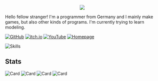 <p align="center">
  <img src="https://capsule-render.vercel.app/api?type=venom&height=150&color=gradient&text=terraquad&section=header&reversal=false&textBg=false&stroke=000000&strokeWidth=1&desc=Welcome%20to%20my%20profile!&descAlignY=68&fontAlignY=45&descAlign=63&fontAlign=45" />
</p>

Hello fellow stranger! I'm a programmer from Germany and I mainly make games, but also other kinds of programs.
I'm currently trying to learn modeling.

[![GitHub](https://img.shields.io/badge/GitHub-202020?style=for-the-badge&logo=github&logoColor=white)](https://github.com/terraquad)
[![itch.io](https://img.shields.io/badge/Itch.io-FA5C5C?style=for-the-badge&logo=itchdotio&logoColor=white)](https://terraquad.itch.io)
[![YouTube](https://img.shields.io/badge/YouTube-FF0000?style=for-the-badge&logo=youtube&logoColor=white)](https://youtube.com/@terraquad)
[![Homepage](https://img.shields.io/badge/website-000000?style=for-the-badge&logo=About.me&logoColor=white)](https://terraquad.dev)

![Skills](https://skillicons.dev/icons?i=c,cpp,zig,dart,flutter,godot,kotlin,vscode,git,linux)

## Stats

![Card](http://github-profile-summary-cards.vercel.app/api/cards/profile-details?username=terraquad&theme=github_dark)
![Card](http://github-profile-summary-cards.vercel.app/api/cards/repos-per-language?username=terraquad&theme=github_dark)
![Card](http://github-profile-summary-cards.vercel.app/api/cards/most-commit-language?username=terraquad&theme=github_dark)
![Card](http://github-profile-summary-cards.vercel.app/api/cards/stats?username=terraquad&theme=github_dark)
